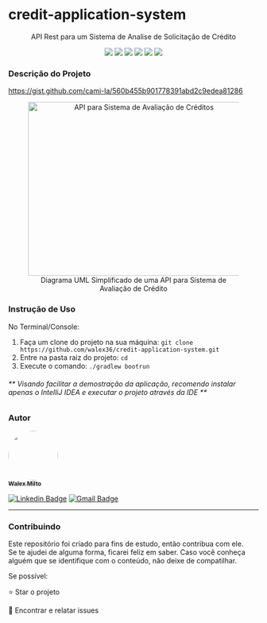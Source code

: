<h1>credit-application-system</h1>
<p align="center">API Rest para um Sistema de Analise de Solicitação de Crédito</p>
<p align="center">
     <a alt="Java">
        <img src="https://img.shields.io/badge/Java-v17-blue.svg" />
    </a>
    <a alt="Kotlin">
        <img src="https://img.shields.io/badge/Kotlin-v1.9.24-purple.svg" />
    </a>
    <a alt="Spring Boot">
        <img src="https://img.shields.io/badge/Spring%20Boot-v3.3.2-brightgreen.svg" />
    </a>
    <a alt="Gradle">
        <img src="https://img.shields.io/badge/Gradle-v8.8-lightgreen.svg" />
    </a>
    <a alt="H2 ">
        <img src="https://img.shields.io/badge/H2-v2.2.2.224-darkblue.svg" />
    </a>
    <a alt="Flyway">
        <img src="https://img.shields.io/badge/Flyway-v10.10.0-red.svg">
    </a>
</p>

<h3>Descrição do Projeto</h3>
<p><a href="https://gist.github.com/cami-la/560b455b901778391abd2c9edea81286">https://gist.github.com/cami-la/560b455b901778391abd2c9edea81286</a></p>
<figure>
<p align="center">
  <img src="https://i.imgur.com/7phya16.png" height="350" width="450" alt="API para Sistema de Avaliação de Créditos"/><br>
  Diagrama UML Simplificado de uma API para Sistema de Avaliação de Crédito
</p>
</figure>

<h3>Instrução de Uso</h3>
<p>No Terminal/Console:</p>
<ol>
	<li>Faça um clone do projeto na sua máquina: <code>git clone https://github.com/walex36/credit-application-system.git</code></li>
	<li>Entre na pasta raiz do projeto: <code>cd </code></li> 
	<li>Execute o comando: <code>./gradlew bootrun</code></li>
</ol>
<h6>** Visando facilitar a demostração da aplicação, recomendo instalar apenas o IntelliJ IDEA e executar o projeto através da IDE **</h6>

<h3>Autor</h3>

<a href="https://www.linkedin.com/in/walex-milto/">
 <img style="border-radius: 50%;" src="https://avatars.githubusercontent.com/u/39318221?v=4" width="100px;" alt=""/>
 <br />
 <sub><b>Walex Milto</b></sub></a> <a href="https://www.instagram.com/camimi_la/" title="Instagram"></a>


[![Linkedin Badge](https://img.shields.io/badge/-Walex-blue?style=flat-square&logo=Linkedin&logoColor=white&link=https://www.linkedin.com/in/walex-milto/)](https://www.linkedin.com/in/walex-milto/)
[![Gmail Badge](https://img.shields.io/badge/-w.alex36@outlook.com-c14438?style=flat-square&logo=Gmail&logoColor=white&link=mailto:w.alex36@outlook.com)](mailto:w.alex36@outlook.com)
<hr>
<h3>Contribuindo</h3>

Este repositório foi criado para fins de estudo, então contribua com ele.<br>
Se te ajudei de alguma forma, ficarei feliz em saber. Caso você conheça alguém que se identifique com o conteúdo, não
deixe de compatilhar.

Se possível:

⭐️ Star o projeto

🐛 Encontrar e relatar issues
